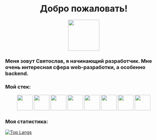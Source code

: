 <div id="header!" align="center">
  <h1>Добро пожаловать!</h1></>
  <div id="footer" align="center">
  <img src="https://media.giphy.com/media/M9gbBd9nbDrOTu1Mqx/giphy.gif" width="100"/>
  </div> 
</div>

<div id='main'>
  <h3> Меня зовут Святослав, я начинающий разработчик. Мне очень интересная сфера web-разработки, а особенно backend. </h2>
  <h3>Мой стек:</h3>
    <div id="stack" align="center">
     <img src="https://cdn.jsdelivr.net/gh/devicons/devicon/icons/python/python-original.svg" width=50 height=50 />
     <img src="https://cdn.jsdelivr.net/gh/devicons/devicon/icons/debian/debian-original.svg" width=50 height=50 />
     <img src="https://cdn.jsdelivr.net/gh/devicons/devicon/icons/fastapi/fastapi-original-wordmark.svg" width=50 height=50/>
     <img src="https://cdn.jsdelivr.net/gh/devicons/devicon/icons/django/django-plain.svg" width=50 height=50 /> 
     <img src="https://cdn.jsdelivr.net/gh/devicons/devicon/icons/postgresql/postgresql-original.svg" width=50 height=50 />
     <img src="https://cdn.jsdelivr.net/gh/devicons/devicon/icons/nginx/nginx-original.svg" width=50 height=50 />
     <img src="https://cdn.jsdelivr.net/gh/devicons/devicon/icons/docker/docker-original.svg" width=50 height=50 />
     <img src="https://cdn.jsdelivr.net/gh/devicons/devicon/icons/redis/redis-original-wordmark.svg" width=50 height=50 />               
    </div>
</div>                   
 <h3>Моя статистика:</h3>                        

[![Top Langs](https://github-readme-stats.vercel.app/api/top-langs/?username=tawaluk)](https://github.com/anuraghazra/github-readme-stats)
